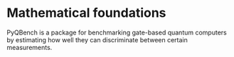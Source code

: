 # Mathematical foundations
PyQBench is a package for benchmarking gate-based quantum computers by 
estimating how well they can discriminate between certain measurements.

